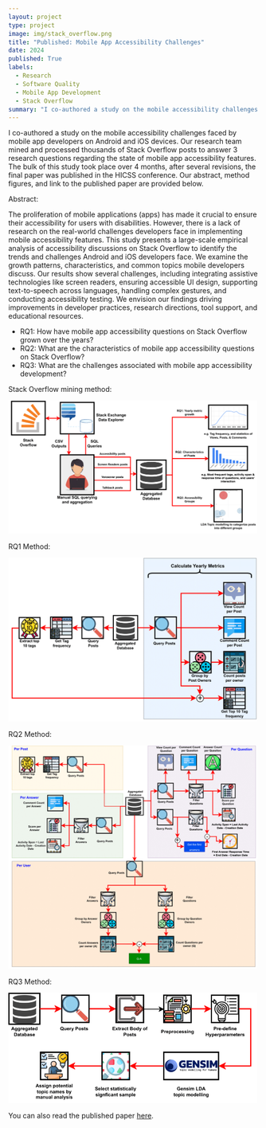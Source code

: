 ```yaml
---
layout: project
type: project
image: img/stack_overflow.png
title: "Published: Mobile App Accessibility Challenges"
date: 2024
published: True
labels:
  - Research
  - Software Quality
  - Mobile App Development
  - Stack Overflow
summary: "I co-authored a study on the mobile accessibility challenges faced by mobile app developers on android and iOS devices. We processed thousands of Stack Overflow posts to answer 3 research questions."
---
```


I co-authored a study on the mobile accessibility challenges faced by mobile app developers on Android and iOS devices. Our research team mined and processed thousands of Stack Overflow posts to answer 3 research questions regarding the state of mobile app accessibility features. The bulk of this study took place over 4 months, after several revisions, the final paper was published in the HICSS conference. Our abstract, method figures, and link to the published paper are provided below.

Abstract:

The proliferation of mobile applications (apps) has made it crucial to ensure their accessibility for users with disabilities. However, there is a lack of research on the real-world challenges developers face in implementing mobile accessibility features. This study presents a large-scale empirical analysis of accessibility discussions on Stack Overflow to identify the trends and challenges Android and iOS developers face. We examine the growth patterns, characteristics, and common topics mobile developers discuss. Our results show several challenges, including integrating assistive technologies like screen readers, ensuring accessible UI design, supporting text-to-speech across languages, handling complex gestures, and conducting accessibility testing. We envision our findings driving improvements in developer practices, research directions, tool support, and educational resources.

- RQ1: How have mobile app accessibility questions on Stack Overflow grown over the years? 
- RQ2: What are the characteristics of mobile app accessibility questions on Stack Overflow? 
- RQ3: What are the challenges associated with mobile app accessibility development? 


Stack Overflow mining method:
<div class="text-center p-4">
  <img width="500px" src="../img/method_overview-1.png" class="img-thumbnail" >
</div>

RQ1 Method:
<div class="text-center p-4">
  <img width="500px" src="../img/RQ1_procedure-1.png" class="img-thumbnail" >
</div>

RQ2 Method:
<div class="text-center p-4">
  <img width="500px" src="../img/RQ2_procedure-1.png" class="img-thumbnail" >
</div>

RQ3 Method:
<div class="text-center p-4">
  <img width="500px" src="../img/RQ3_procedure-1.png" class="img-thumbnail" >
</div>

You can also read the published paper [here](https://arxiv.org/pdf/2409.07945).
